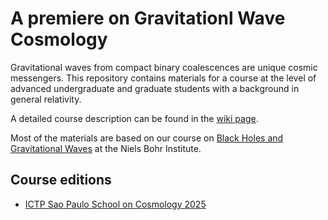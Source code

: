 # A premiere on Gravitationl Wave Cosmology

Gravitational waves from compact binary coalescences are unique cosmic messengers. This repository contains materials for a course at the level of advanced undergraduate and graduate students with a background in general relativity. 

A detailed course description can be found in the [wiki page](https://github.com/ezquiaga/a-premiere-on-gw-cosmology/wiki).

Most of the materials are based on our course on [Black Holes and Gravitational Waves](https://github.com/MvdMeent/BlackHolesandGravitationalWaves) at the Niels Bohr Institute. 

## Course editions

- [ICTP Sao Paulo School on Cosmology 2025](https://www.ictp-saifr.org/ictptriestesc2025/)
